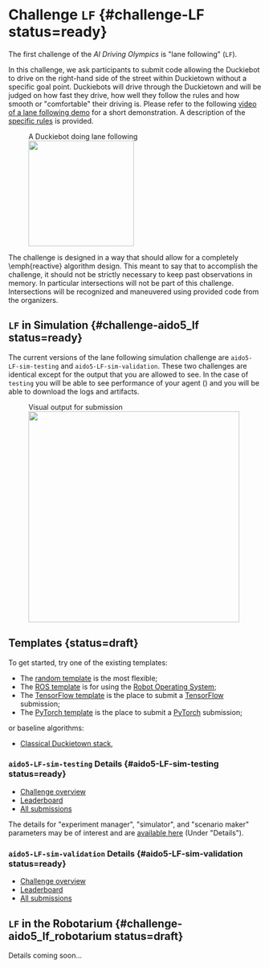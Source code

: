# Challenge `LF` {#challenge-LF status=ready}

The first challenge of the *AI Driving Olympics* is "lane following" (`LF`).

In this challenge, we ask participants to submit code allowing the Duckiebot to drive on the right-hand side of the street within Duckietown without a specific goal point. Duckiebots will drive through the Duckietown and will be judged on how fast they drive, how well they follow the rules and how smooth or "comfortable" their driving is. Please refer to the following [video of a lane following demo](https://drive.google.com/file/d/198iythQkovbQkzY3pPeTXWC8tTCRgDwB/view?usp=sharing) for a short demonstration. A description of the [specific rules](#part:aido-rules) is provided.

<figure>
    <figcaption>A Duckiebot doing lane following</figcaption>
    <img figure-id="fig:lane-following" style='width:15em' src="LF.jpg"/>
</figure>


The challenge is designed in a way that should allow for a completely \emph{reactive} algorithm design. This meant to say that to accomplish the challenge, it should not be strictly necessary to keep past observations in memory. In particular intersections will not be part of this challenge. Intersections will be recognized and maneuvered using provided code from the organizers.
<!-- 
* This challenge uses the Duckietown challenge infrastructure. The precise definition of the challenge is on the [challenges server](https://challenges.duckietown.org/v4/humans/challenges/aido5-LF-sim-testing) -->


## `LF` in Simulation {#challenge-aido5_lf status=ready}


The current versions of the lane following simulation challenge are  `aido5-LF-sim-testing` and `aido5-LF-sim-validation`. These two challenges are identical except for the output that you are allowed to see. In the case of `testing` you will be able to see performance of your agent ([](#fig:submission-output))  and you will be able to download the logs and artifacts. 

<figure figure-id="fig:submission-output">
    <figcaption>Visual output for submission</figcaption>
    <img style='width:30em' src="submission-output.png"/>
</figure>

## Templates {status=draft}

To get started, try one of the existing templates:

- The [random template](#minimal-template) is the most flexible;
- The [ROS template](#ros-template) is for using the [Robot Operating System](http://www.ros.org/);
- The [TensorFlow template](#tensorflow-template) is the place to submit a [TensorFlow](https://www.tensorflow.org/) submission;
- The [PyTorch template](#pytorch-template) is the place to submit a [PyTorch](https://pytorch.org/) submission;


or baseline algorithms:

- [Classical Duckietown stack](#ros-baseline),
 

### `aido5-LF-sim-testing` Details {#aido5-LF-sim-testing status=ready}

- [Challenge overview](https://challenges.duckietown.org/v4/humans/challenges/aido5-LF-sim-testing)
- [Leaderboard](https://challenges.duckietown.org/v4/humans/challenges/aido5-LF-sim-testing/leaderboard)
- [All submissions](https://challenges.duckietown.org/v4/humans/challenges/aido5-LF-sim-testing/submissions)


<!-- Interaction protocol: [`aido2_db18_agent-z2`](#aido2_db18_agent-z2) -->

The details for "experiment manager", "simulator", and "scenario maker" parameters may be of interest and are [available here](https://challenges.duckietown.org/v4/humans/challenges/aido5-LF-sim-testing) (Under "Details").

### `aido5-LF-sim-validation` Details {#aido5-LF-sim-validation status=ready}

- [Challenge overview](https://challenges.duckietown.org/v4/humans/challenges/aido5-LF-sim-validation)
- [Leaderboard](https://challenges.duckietown.org/v4/humans/challenges/aido5-LF-sim-validation/leaderboard)
- [All submissions](https://challenges.duckietown.org/v4/humans/challenges/aido5-LF-sim-validation/submissions)


<!-- Interaction protocol: [`aido2_db18_agent-z2`](#aido2_db18_agent-z2) -->


## `LF` in the Robotarium {#challenge-aido5_lf_robotarium status=draft}

Details coming soon...
